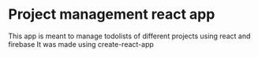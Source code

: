 # Project management react app
This app is meant to manage todolists of different projects using react and firebase
It was made using create-react-app